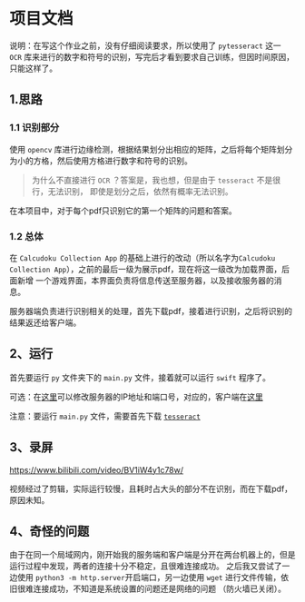 # 项目文档

说明：在写这个作业之前，没有仔细阅读要求，所以使用了 `pytesseract` 这一 `OCR` 库来进行的数字和符号的识别，写完后才看到要求自己训练，但因时间原因，只能这样了。

## 1.思路

### 1.1 识别部分

使用 `opencv` 库进行边缘检测，根据结果划分出相应的矩阵，之后将每个矩阵划分为小的方格，然后使用方格进行数字和符号的识别。

> 为什么不直接进行 `OCR` ？答案是，我也想，但是由于 `tesseract` 不是很行，无法识别，
> 即使是划分之后，依然有概率无法识别。

在本项目中，对于每个pdf只识别它的第一个矩阵的问题和答案。

### 1.2 总体

在 `Calcudoku Collection App` 的基础上进行的改动（所以名字为`Calcudoku Collection App`），之前的最后一级为展示pdf，现在将这一级改为加载界面，后面新增
一个游戏界面，本界面负责将信息传送至服务器，以及接收服务器的消息。

服务器端负责进行识别相关的处理，首先下载pdf，接着进行识别，之后将识别的结果返还给客户端。

## 2、运行

首先要运行 `py` 文件夹下的 `main.py` 文件，接着就可以运行 `swift` 程序了。

可选：在[这里](py/main.py#L15)可以修改服务器的IP地址和端口号，对应的，客户端在[这里](Calcudoku%20Collection%20App/Calcudoku%20Collection%20App/WebViewController.swift#L56)

注意：要运行 `main.py` 文件，需要首先下载 [`tesseract`](https://tesseract-ocr.github.io/tessdoc/Downloads.html)

## 3、录屏

<https://www.bilibili.com/video/BV1iW4y1c78w/>

视频经过了剪辑，实际运行较慢，且耗时占大头的部分不在识别，而在下载pdf，原因未知。

## 4、奇怪的问题

由于在同一个局域网内，刚开始我的服务端和客户端是分开在两台机器上的，但是运行过程中发现，两者的连接十分不稳定，且很难连接成功。
之后我又尝试了一边使用 `python3 -m http.server`开启端口，另一边使用 `wget` 进行文件传输，依旧很难连接成功，不知道是系统设置的问题还是网络的问题
（防火墙已关闭）。
